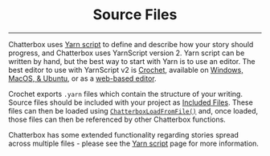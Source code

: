 <h1 align="center">Source Files</h1>

---

Chatterbox uses [Yarn script](concept-yarn-script) to define and describe how your story should progress, and Chatterbox uses YarnScript version 2. Yarn script can be written by hand, but the best way to start with Yarn is to use an editor. The best editor to use with YarnScript v2 is [Crochet](https://github.com/FaultyFunctions/Crochet), available on [Windows, MacOS, & Ubuntu](https://github.com/FaultyFunctions/Crochet/releases), or as a [web-based editor](https://faultyfunctions.github.io/Crochet/).

Crochet exports `.yarn` files which contain the structure of your writing. Source files should be included with your project as [Included Files](https://manual.yoyogames.com/Settings/Included_Files.htm). These files can then be loaded using [`ChatterboxLoadFromFile()`](reference-configuration#chatterboxloadfromfilefilename-aliasname) and, once loaded, those files can then be referenced by other Chatterbox functions.

Chatterbox has some extended functionality regarding stories spread across multiple files - please see the [Yarn script](concept-yarn-script#links-between-nodes) page for more information.

